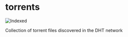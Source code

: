 torrents 
========
![Indexed](https://img.shields.io/badge/indexed-256625-blue)

Collection of torrent files discovered in the DHT network
